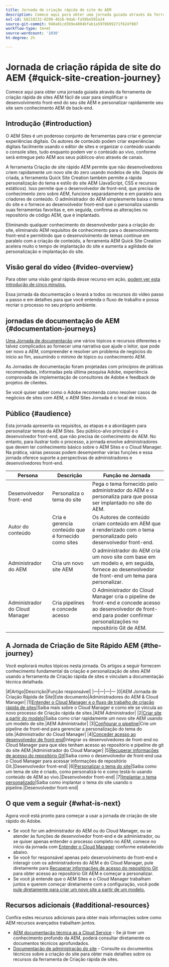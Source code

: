 ```yaml
---
title: Jornada de criação rápida de site do AEM
description: Comece aqui para obter uma jornada guiada através da ferramenta de criação rápida de sites AEM fácil de usar para simplificar o desenvolvimento front-end do seu site AEM e personalizar rapidamente seu site sem conhecimento AEM de back-end.
exl-id: b8218232-0298-4b16-9dab-fa59be592a24
source-git-commit: 940a01cd3b9e4804bfab1a5970699271f624f087
workflow-type: tm+mt
source-wordcount: '1030'
ht-degree: 2%

---
```


# Jornada de criação rápida de site do AEM {#quick-site-creation-journey}

Comece aqui para obter uma jornada guiada através da ferramenta de criação rápida de sites AEM fácil de usar para simplificar o desenvolvimento front-end do seu site AEM e personalizar rapidamente seu site sem conhecimento AEM de back-end.

## Introdução {#introduction}

O AEM Sites é um poderoso conjunto de ferramentas para criar e gerenciar experiências digitais. Os autores de conteúdo podem criar experiências digitais facilmente usando o editor de sites e organizar o conteúdo usando o console sites, tudo enquanto podem ver o conteúdo ao vivo, conforme será entregue pelo AEM aos seus públicos-alvo através de canais.

A ferramenta Criação de site rápido AEM permite que não desenvolvedores criem rapidamente um novo site do zero usando modelos de site. Depois de criada, a ferramenta Quick Site Creation também permite a rápida personalização do tema e estilo do site AEM (JavaScript, CSS e recursos estáticos). Isso permite que o desenvolvedor de front-end, que precisa de conhecimento zero sobre AEM, funcione separadamente e em paralelo aos criadores de conteúdo. O administrador do AEM simplesmente baixa o tema do site e o fornece ao desenvolvedor front-end que o personaliza usando suas ferramentas favoritas e, em seguida, confirma as alterações no repositório de código AEM, que é implantado.

Eliminando qualquer conhecimento do desenvolvedor para a criação do site, eliminando AEM requisitos de conhecimento para o desenvolvimento front-end e permitindo que o desenvolvimento de temas continue em paralelo com a criação de conteúdo, a ferramenta AEM Quick Site Creation acelera muito o tempo de implantação do site e aumenta a agilidade de personalização e implantação do site.

## Visão geral do vídeo {#video-overview}

Para obter uma visão geral rápida desse recurso em ação, [podem ver esta introdução de cinco minutos.](https://www.youtube.com/watch?v=NQeQ1jZ7ZBw)

Essa jornada da documentação o levará a todos os recursos do vídeo passo a passo e em detalhes para que você entenda o fluxo de trabalho e possa recriar o processo no seu próprio ambiente.

## jornadas de documentação de AEM {#documentation-journeys}

[Uma Jornada de documentação](/help/journey-documentation/documentation-journeys.md) une vários tópicos e recursos diferentes e talvez complicados ao fornecer uma narrativa que ajude o leitor, que pode ser novo a AEM, compreender e resolver um problema de negócios do início ao fim, assumindo o mínimo de tópico ou conhecimento AEM.

As Jornadas de documentação foram projetadas com princípios de práticas recomendadas, informadas pela última pesquisa Adobe, experiência comprovada de implementação de consultores de Adobe e feedback de projetos de clientes.

Se você quiser saber como o Adobe recomenda como resolver casos de negócios de sites com AEM, o AEM Sites Jornada é o local de início.

## Público {#audience}

Esta jornada apresenta os requisitos, as etapas e a abordagem para personalizar temas da AEM Sites. Seu público-alvo principal é o desenvolvedor front-end, que não precisa de conhecimento de AEM. No entanto, para ilustrar todo o processo, a jornada envolve administradores que devem ter conhecimento básico sobre o AEM Sites e o Cloud Manager. Na prática, várias pessoas podem desempenhar várias funções e essa jornada oferece suporte a perspectivas de administradores e desenvolvedores front-end.

| Persona | Descrição | Função no Jornada |
|---|---|---|
| Desenvolvedor front-end | Personaliza o tema do site | Pega o tema fornecido pelo administrador do AEM e o personaliza para que possa ser implantado no site do AEM. |
| Autor do conteúdo | Cria e gerencia conteúdo que é fornecido como sites | Os Autores de conteúdo criam conteúdo em AEM que é renderizado com o tema personalizado pelo desenvolvedor front-end. |
| Administrador do AEM | Cria um novo site AEM | O administrador do AEM cria um novo site com base em um modelo e, em seguida, fornece ao desenvolvedor de front-end um tema para personalizar. |
| Administrador do Cloud Manager | Cria pipelines e concede acesso | O Administrador do Cloud Manager cria o pipeline de front-end e concede acesso ao desenvolvedor de front-end para poder confirmar personalizações no repositório Git de AEM. |

## A Jornada de Criação de Site Rápido AEM {#the-journey}

Você explorará muitos tópicos nesta jornada. Os artigos a seguir fornecem conhecimento fundamental da criação e personalização de sites AEM usando a ferramenta de Criação rápida de sites e vinculam a documentação técnica detalhada.

|#|Artigo|Descrição|Função responsável| |—|—|—|— |0|AEM Jornada de Criação Rápida de Site|Este documento|Administradores do AEM &amp; Cloud Manager| |1|[Entender o Cloud Manager e o fluxo de trabalho de criação rápida de sites](cloud-manager.md)|Saiba mais sobre o Cloud Manager e como ele se vincula ao novo processo de Criação rápida de sites.|AEM Administrador| |2|[Criar site a partir do modelo](create-site.md)|Saiba como criar rapidamente um novo site AEM usando um modelo de site.|AEM Administrador| |3|[Configurar o pipeline](pipeline-setup.md)|Crie um pipeline de front-end para gerenciar a personalização do tema do site.|Administrador do Cloud Manager| |4|[Conceder acesso ao desenvolvedor de front-end](grant-access.md)|Integrar os desenvolvedores de front-end no Cloud Manager para que eles tenham acesso ao repositório e pipeline de git do site AEM.|Administrador do Cloud Manager| |5|[Recuperar informações de acesso do repositório Git](retrieve-access.md)|Saiba como o desenvolvedor de front-end usa o Cloud Manager para acessar informações de repositório Git.|Desenvolvedor front-end| |6|[Personalizar o tema do site](customize-theme.md)|Saiba como um tema de site é criado, como personalizá-lo e como testá-lo usando conteúdo de AEM ao vivo.|Desenvolvedor front-end| |7|[Implantar o tema personalizado](deploy-theme.md)|Saiba como implantar o tema do site usando o pipeline.|Desenvolvedor front-end|

## O que vem a seguir {#what-is-next}

Agora você está pronto para começar a usar a jornada de criação de site rápido do Adobe.

* Se você for um administrador do AEM ou do Cloud Manager, ou se atender às funções de desenvolvedor front-end e de administrador, ou se quiser apenas entender o processo completo no AEM, comece no início da jornada com [Entender o Cloud Manager](cloud-manager.md) conforme estabelecido abaixo.
* Se você for responsável apenas pelo desenvolvimento de front-end e interagir com os administradores do AEM e do Cloud Manager, pule diretamente para [Recuperar informações de acesso do repositório Git](retrieve-access.md) para obter acesso ao repositório Git AEM e começar a personalizar.
* Se você já entende que o AEM Sites e o Cloud Manager trabalham juntos e querem começar diretamente com a configuração, você pode [pule diretamente para criar um novo site a partir de um modelo.](create-site.md)

## Recursos adicionais {#additional-resources}

Confira estes recursos adicionais para obter mais informações sobre como AEM recursos avançados trabalham juntos.

* [AEM documentação técnica as a Cloud Service](https://experienceleague.adobe.com/docs/experience-manager-cloud-service.html?lang=pt-BR) - Se já tiver um conhecimento profundo da AEM, poderá consultar diretamente os documentos técnicos aprofundados.
* [Documentação de administração do site](/help/sites-cloud/administering/site-creation/create-site.md) - Consulte os documentos técnicos sobre a criação do site para obter mais detalhes sobre os recursos da ferramenta de Criação rápida de sites.

